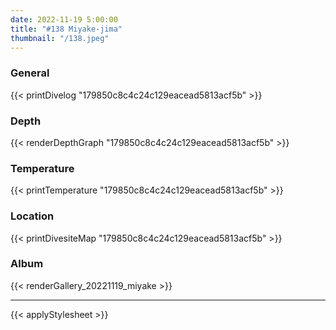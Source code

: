 ```yaml
---
date: 2022-11-19 5:00:00
title: "#138 Miyake-jima"
thumbnail: "/138.jpeg"
---
```


### General

{{< printDivelog "179850c8c4c24c129eacead5813acf5b" >}}

### Depth

{{< renderDepthGraph "179850c8c4c24c129eacead5813acf5b" >}}

### Temperature

{{< printTemperature "179850c8c4c24c129eacead5813acf5b" >}}

### Location

{{< printDivesiteMap "179850c8c4c24c129eacead5813acf5b" >}}

### Album

{{< renderGallery_20221119_miyake >}}

---

{{< applyStylesheet >}}
